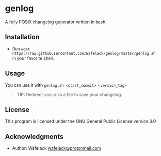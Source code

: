 genlog
======

A fully POSIX changelog generator written in bash.

Installation
------------

* Run `wget https://raw.githubusercontent.com/Wafelack/genlog/master/genlog.sh` in your favorite shell.

Usage
-----

You can use it with `genlog.sh <start_commit> <version_tag>`

> TIP: Redirect `stdout` to a file to save your changelog.

License
-------

This program is licensed under the GNU General Public License version 3.0

Acknowledgments
---------------

* Author: Wafelack <wafelack@protonmail.com>
